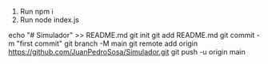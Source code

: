 1. Run npm i
2. Run node index.js

echo "# Simulador" >> README.md
git init
git add README.md
git commit -m "first commit"
git branch -M main
git remote add origin https://github.com/JuanPedroSosa/Simulador.git
git push -u origin main
